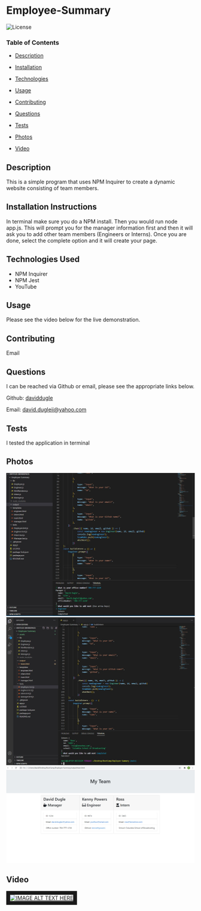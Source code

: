 # Employee-Summary







![License](https://img.shields.io/badge/license-MIT%20License-green)









### Table of Contents


* [Description](#Description)

* [Installation](#Installation)

* [Technologies](#Technologies)

* [Usage](##Usage)

* [Contributing](#Contributing)

* [Questions](#Questions)

* [Tests](#Tests)

* [Photos](#Photos)

* [Video](#Video)
















## Description

This is a simple program that uses NPM Inquirer to create a dynamic website consisting of team members.





## Installation Instructions

In terminal make sure you do a NPM install. Then you would run node app.js. This will prompt you for the manager information first and then it will ask you to add other team members (Engineers or Interns). Once you are done, select the complete option and it will create your page.




## Technologies Used

* NPM Inquirer
* NPM Jest
* YouTube




## Usage

Please see the video below for the live demonstration.







## Contributing

Email





## Questions

I can be reached via Github or email, please see the appropriate links below.

Github:
<a href='https://github.com/daviddugle' target='_blank'>daviddugle</a>

Email:
<a href='mailto:david.dugleii@yahoo.com'>david.dugleii@yahoo.com</a>





## Tests

I tested the application in terminal



## Photos


![DeployedPhoto](https://github.com/daviddugle/Employee-Summary/blob/main/assets/Screenshot%202020-12-02%20144955.jpg?raw=true)
![DeployedPhoto](https://github.com/daviddugle/Employee-Summary/blob/main/assets/Screenshot%202020-12-02%20145750.jpg?raw=true)
![DeployedPhoto](https://github.com/daviddugle/Employee-Summary/blob/main/assets/Screenshot%202020-12-02%20145908.jpg?raw=true)





## Video

<a href="http://www.youtube.com/watch?feature=player_embedded&v=60HCVuk4K2c
" target="_blank"><img src="http://img.youtube.com/vi/60HCVuk4K2c/0.jpg" 
alt="IMAGE ALT TEXT HERE" width="240" height="180" border="10" /></a>

